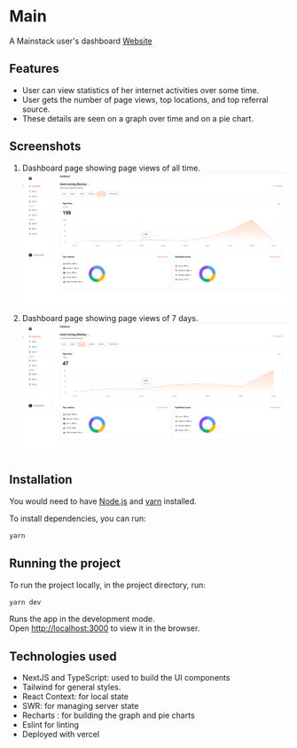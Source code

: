 # Main

A Mainstack user's dashboard
[Website]()

## Features

- User can view statistics of her internet activities over some time.
- User gets the number of page views, top locations, and top referral source.
- These details are seen on a graph over time and on a pie chart.

## Screenshots

1. Dashboard page showing page views of all time.
   ![dashboard page with all time page views](./public/screenshots/all-time.png)

2. Dashboard page showing page views of 7 days.
   ![dashboard page with page views of 7 days](./public/screenshots/7-days.png)

## Installation

You would need to have [Node.js](https://nodejs.org/en/) and [yarn](https://yarnpkg.com/) installed.

To install dependencies, you can run:

```bash
yarn
```

## Running the project

To run the project locally, in the project directory, run:

```bash
yarn dev
```

Runs the app in the development mode.<br />
Open [http://localhost:3000](http://localhost:3000) to view it in the browser.

## Technologies used

- NextJS and TypeScript: used to build the UI components
- Tailwind for general styles.
- React Context: for local state
- SWR: for managing server state
- Recharts : for building the graph and pie charts
- Eslint for linting
- Deployed with vercel
